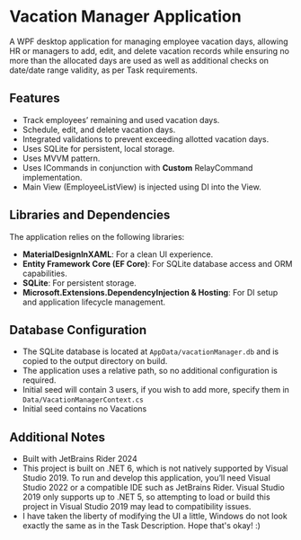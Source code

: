 
# Vacation Manager Application

A WPF desktop application for managing employee vacation days, allowing HR or managers to add, edit, and delete vacation records while ensuring no more than the allocated days are used as well as additional checks on date/date range validity, as per Task requirements.

## Features

- Track employees’ remaining and used vacation days.
- Schedule, edit, and delete vacation days.
- Integrated validations to prevent exceeding allotted vacation days.
- Uses SQLite for persistent, local storage.
- Uses MVVM pattern.
- Uses ICommands in conjunction with **Custom** RelayCommand implementation.
- Main View (EmployeeListView) is injected using DI into the View.

## Libraries and Dependencies

The application relies on the following libraries:

- **MaterialDesignInXAML**: For a clean UI experience.
- **Entity Framework Core (EF Core)**: For SQLite database access and ORM capabilities.
- **SQLite**: For persistent storage.
- **Microsoft.Extensions.DependencyInjection & Hosting**: For DI setup and application lifecycle management.

## Database Configuration

- The SQLite database is located at `AppData/vacationManager.db` and is copied to the output directory on build.
- The application uses a relative path, so no additional configuration is required.
- Initial seed will contain 3 users, if you wish to add more, specify them in `Data/VacationManagerContext.cs`
- Initial seed contains no Vacations

## Additional Notes
- Built with JetBrains Rider 2024
- This project is built on .NET 6, which is not natively supported by Visual Studio 2019. To run and develop this application, you’ll need Visual Studio 2022 or a compatible IDE such as JetBrains Rider. Visual Studio 2019 only supports up to .NET 5, so attempting to load or build this project in Visual Studio 2019 may lead to compatibility issues.
- I have taken the liberty of modifying the UI a little, Windows do not look exactly the same as in the Task Description. Hope that's okay! :)
